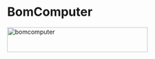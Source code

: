# BomComputer

<img width="326" height="58" alt="bomcomputer" src="https://github.com/user-attachments/assets/ff6229e6-c74e-4e63-bb4c-296a195506fb" />
